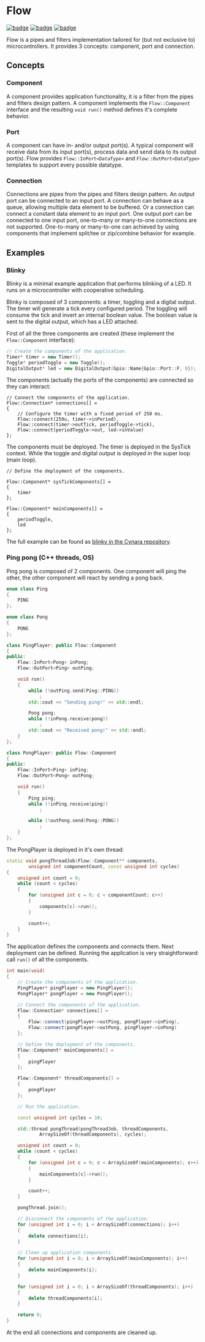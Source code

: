 # Flow

[![badge](https://img.shields.io/badge/conan.io-FlowCore%2F1.0-green.svg?logo=data:image/png;base64%2CiVBORw0KGgoAAAANSUhEUgAAAA4AAAAOCAMAAAAolt3jAAAA1VBMVEUAAABhlctjlstkl8tlmMtlmMxlmcxmmcxnmsxpnMxpnM1qnc1sn85voM91oM11oc1xotB2oc56pNF6pNJ2ptJ8ptJ8ptN9ptN8p9N5qNJ9p9N9p9R8qtOBqdSAqtOAqtR%2BrNSCrNJ/rdWDrNWCsNWCsNaJs9eLs9iRvNuVvdyVv9yXwd2Zwt6axN6dxt%2Bfx%2BChyeGiyuGjyuCjyuGly%2BGlzOKmzOGozuKoz%2BKqz%2BOq0OOv1OWw1OWw1eWx1eWy1uay1%2Baz1%2Baz1%2Bez2Oe02Oe12ee22ujUGwH3AAAAAXRSTlMAQObYZgAAAAFiS0dEAIgFHUgAAAAJcEhZcwAACxMAAAsTAQCanBgAAAAHdElNRQfgBQkREyOxFIh/AAAAiklEQVQI12NgAAMbOwY4sLZ2NtQ1coVKWNvoc/Eq8XDr2wB5Ig62ekza9vaOqpK2TpoMzOxaFtwqZua2Bm4makIM7OzMAjoaCqYuxooSUqJALjs7o4yVpbowvzSUy87KqSwmxQfnsrPISyFzWeWAXCkpMaBVIC4bmCsOdgiUKwh3JojLgAQ4ZCE0AMm2D29tZwe6AAAAAElFTkSuQmCC)](http://www.conan.io/source/FlowCore/1.0/spiessensm/stable)
[![badge](https://img.shields.io/badge/conan.io-FlowExtra%2F1.0-green.svg?logo=data:image/png;base64%2CiVBORw0KGgoAAAANSUhEUgAAAA4AAAAOCAMAAAAolt3jAAAA1VBMVEUAAABhlctjlstkl8tlmMtlmMxlmcxmmcxnmsxpnMxpnM1qnc1sn85voM91oM11oc1xotB2oc56pNF6pNJ2ptJ8ptJ8ptN9ptN8p9N5qNJ9p9N9p9R8qtOBqdSAqtOAqtR%2BrNSCrNJ/rdWDrNWCsNWCsNaJs9eLs9iRvNuVvdyVv9yXwd2Zwt6axN6dxt%2Bfx%2BChyeGiyuGjyuCjyuGly%2BGlzOKmzOGozuKoz%2BKqz%2BOq0OOv1OWw1OWw1eWx1eWy1uay1%2Baz1%2Baz1%2Bez2Oe02Oe12ee22ujUGwH3AAAAAXRSTlMAQObYZgAAAAFiS0dEAIgFHUgAAAAJcEhZcwAACxMAAAsTAQCanBgAAAAHdElNRQfgBQkREyOxFIh/AAAAiklEQVQI12NgAAMbOwY4sLZ2NtQ1coVKWNvoc/Eq8XDr2wB5Ig62ekza9vaOqpK2TpoMzOxaFtwqZua2Bm4makIM7OzMAjoaCqYuxooSUqJALjs7o4yVpbowvzSUy87KqSwmxQfnsrPISyFzWeWAXCkpMaBVIC4bmCsOdgiUKwh3JojLgAQ4ZCE0AMm2D29tZwe6AAAAAElFTkSuQmCC)](http://www.conan.io/source/FlowExtra/1.0/spiessensm/stable)
[![badge](https://img.shields.io/badge/conan.io-FlowTest%2F1.0-green.svg?logo=data:image/png;base64%2CiVBORw0KGgoAAAANSUhEUgAAAA4AAAAOCAMAAAAolt3jAAAA1VBMVEUAAABhlctjlstkl8tlmMtlmMxlmcxmmcxnmsxpnMxpnM1qnc1sn85voM91oM11oc1xotB2oc56pNF6pNJ2ptJ8ptJ8ptN9ptN8p9N5qNJ9p9N9p9R8qtOBqdSAqtOAqtR%2BrNSCrNJ/rdWDrNWCsNWCsNaJs9eLs9iRvNuVvdyVv9yXwd2Zwt6axN6dxt%2Bfx%2BChyeGiyuGjyuCjyuGly%2BGlzOKmzOGozuKoz%2BKqz%2BOq0OOv1OWw1OWw1eWx1eWy1uay1%2Baz1%2Baz1%2Bez2Oe02Oe12ee22ujUGwH3AAAAAXRSTlMAQObYZgAAAAFiS0dEAIgFHUgAAAAJcEhZcwAACxMAAAsTAQCanBgAAAAHdElNRQfgBQkREyOxFIh/AAAAiklEQVQI12NgAAMbOwY4sLZ2NtQ1coVKWNvoc/Eq8XDr2wB5Ig62ekza9vaOqpK2TpoMzOxaFtwqZua2Bm4makIM7OzMAjoaCqYuxooSUqJALjs7o4yVpbowvzSUy87KqSwmxQfnsrPISyFzWeWAXCkpMaBVIC4bmCsOdgiUKwh3JojLgAQ4ZCE0AMm2D29tZwe6AAAAAElFTkSuQmCC)](http://www.conan.io/source/FlowTest/1.0/spiessensm/stable)

Flow is a pipes and filters implementation tailored for (but not exclusive to) microcontrollers. It provides 3 concepts: component, port and connection.

## Concepts

### Component

A component provides application functionality, it is a filter from the pipes and filters design pattern. A component implements the ```Flow::Component``` interface and the resulting ```void run()``` method defines it's complete behavior.

### Port

A component can have in- and/or output port(s). A typical component will receive data from its input port(s), process data and send data to its output port(s). Flow provides ```Flow::InPort<DataType>``` and ```Flow::OutPort<DataType>``` templates to support every possible datatype.

### Connection

Connections are pipes from the pipes and filters design pattern. An output port can be connected to an input port. A connection can behave as a queue, allowing multiple data element to be buffered. Or a connection can connect a constant data element to an input port. One output port can be connected to one input port, one-to-many or many-to-one connections are not supported. One-to-many or many-to-one can achieved by using components that implement split/tee or zip/combine behavior for example.

## Examples

### Blinky

Blinky is a minimal example application that performs blinking of a LED. It runs on a microcontroller with cooperative scheduling.

Blinky is composed of 3 components: a timer, toggling and a digital output. The timer will generate a tick every configured period. The toggling will consume the tick and invert an internal boolean value. The boolean value is sent to the digital output, which has a LED attached.

First of all the three components are created (these implement the ```Flow::Component``` interface):

```C++
// Create the components of the application.
Timer* timer = new Timer();
Toggle* periodToggle = new Toggle();
DigitalOutput* led = new DigitalOutput(Gpio::Name{Gpio::Port::F, 0});

```

The components (actually the ports of the components) are connected so they can interact:

```
// Connect the components of the application.
Flow::Connection* connections[] =
{
	// Configure the timer with a fixed period of 250 ms.
	Flow::connect(250u, timer->inPeriod),
	Flow::connect(timer->outTick, periodToggle->tick),
	Flow::connect(periodToggle->out, led->inValue)
};
```

The components must be deployed. The timer is deployed in the SysTick context. While the toggle and digital output is deployed in the super loop (main loop).

```
// Define the deployment of the components.

Flow::Component* sysTickComponents[] =
{
	timer
};

Flow::Component* mainComponents[] =
{
	periodToggle,
	led
};
```
The full example can be found as [blinky in the Cynara repository](https://github.com/CynaraKrewe/Cynara/tree/master/Software/blinky).

### Ping pong (C++ threads, OS)

Ping pong is composed of 2 components. One component will ping the other, the other component will react by sending a pong back.

```C++
enum class Ping
{
	PING
};

enum class Pong
{
	PONG
};

class PingPlayer: public Flow::Component
{
public:
	Flow::InPort<Pong> inPong;
	Flow::OutPort<Ping> outPing;

	void run()
	{
		while (!outPing.send(Ping::PING))
			;
		std::cout << "Sending ping!" << std::endl;

		Pong pong;
		while (!inPong.receive(pong))
			;
		std::cout << "Received pong!" << std::endl;
	}
};

class PongPlayer: public Flow::Component
{
public:
	Flow::InPort<Ping> inPing;
	Flow::OutPort<Pong> outPong;

	void run()
	{
		Ping ping;
		while (!inPing.receive(ping))
			;

		while (!outPong.send(Pong::PONG))
			;
	}
};
```

The PongPlayer is deployed in it's own thread:

```C++
static void pongThreadJob(Flow::Component** components,
		unsigned int componentCount, const unsigned int cycles)
{
	unsigned int count = 0;
	while (count < cycles)
	{
		for (unsigned int c = 0; c < componentCount; c++)
		{
			components[c]->run();
		}

		count++;
	}
}
```

The application defines the components and connects them. Next deployment can be defined. Running the application is very straightforward: call ```run()``` of all the components.

```C++
int main(void)
{
	// Create the components of the application.
	PingPlayer* pingPlayer = new PingPlayer();
	PongPlayer* pongPlayer = new PongPlayer();

	// Connect the components of the application.
	Flow::Connection* connections[] =
	{
		Flow::connect(pingPlayer->outPing, pongPlayer->inPing),
		Flow::connect(pongPlayer->outPong, pingPlayer->inPong)
	};

	// Define the deployment of the components.
	Flow::Component* mainComponents[] =
	{
		pingPlayer
	};

	Flow::Component* threadComponents[] =
	{
		pongPlayer
	};

	// Run the application.

	const unsigned int cycles = 10;

	std::thread pongThread(pongThreadJob, threadComponents,
			ArraySizeOf(threadComponents), cycles);

	unsigned int count = 0;
	while (count < cycles)
	{
		for (unsigned int c = 0; c < ArraySizeOf(mainComponents); c++)
		{
			mainComponents[c]->run();
		}

		count++;
	}

	pongThread.join();

	// Disconnect the components of the application.
	for (unsigned int i = 0; i < ArraySizeOf(connections); i++)
	{
		delete connections[i];
	}

	// Clean up application components.
	for (unsigned int i = 0; i < ArraySizeOf(mainComponents); i++)
	{
		delete mainComponents[i];
	}

	for (unsigned int i = 0; i < ArraySizeOf(threadComponents); i++)
	{
		delete threadComponents[i];
	}

	return 0;
}
```

At the end all connections and components are cleaned up.
